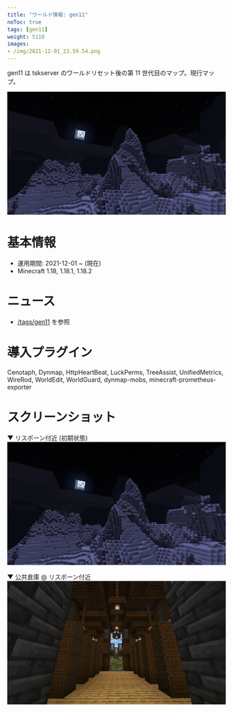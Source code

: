 ```yaml
---
title: "ワールド情報: gen11"
noToc: true
tags: [gen11]
weight: 5110
images:
- /img/2021-12-01_23.59.54.png
---
```


gen11 は tskserver のワールドリセット後の第 11 世代目のマップ。現行マップ。

![](/img/2021-12-01_23.59.54.png)

# 基本情報
- 運用期間: 2021-12-01 ~ (現在)
- Minecraft 1.18, 1.18.1, 1.18.2

# ニュース
- [/tags/gen11](/tags/gen11) を参照

# 導入プラグイン
Cenotaph, Dynmap, HttpHeartBeat, LuckPerms, TreeAssist, UnifiedMetrics, WireRod, WorldEdit, WorldGuard, dynmap-mobs, minecraft-prometheus-exporter

# スクリーンショット
▼ リスポーン付近 (初期状態)
![](/img/2021-12-01_23.59.54.png)

▼ 公共倉庫 @ リスポーン付近
![](/img/2021-12-11_21.00.50.png)
